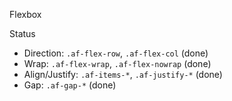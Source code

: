 Flexbox

Status
- Direction: `.af-flex-row`, `.af-flex-col` (done)
- Wrap: `.af-flex-wrap`, `.af-flex-nowrap` (done)
- Align/Justify: `.af-items-*`, `.af-justify-*` (done)
- Gap: `.af-gap-*` (done)

